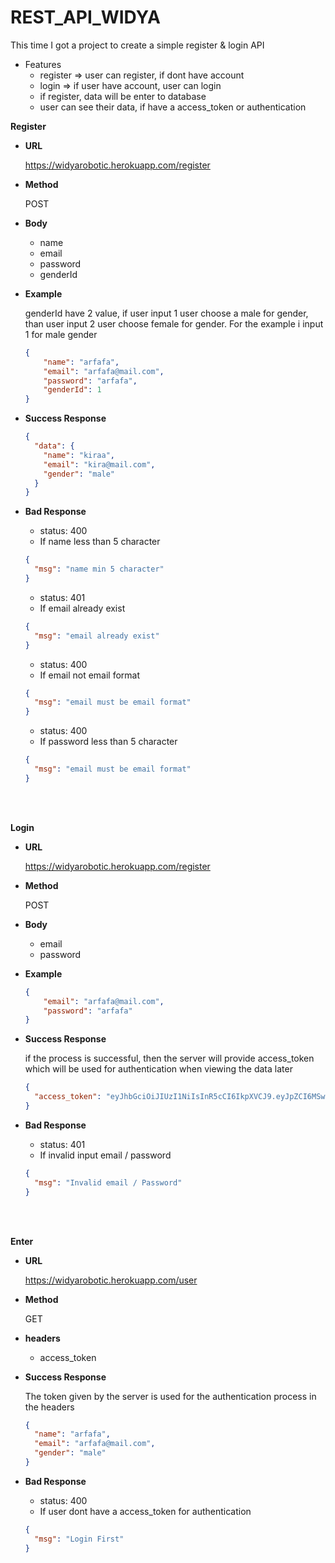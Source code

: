 # REST_API_WIDYA

This time I got a project to create a simple register & login API

- Features
  - register => user can register, if dont have account
  - login => if user have account, user can login
  - if register, data will be enter to database
  - user can see their data, if have a access_token or authentication

**Register**

- **URL**

  <https://widyarobotic.herokuapp.com/register>

- **Method**

  POST

- **Body**

  - name
  - email
  - password
  - genderId

- **Example**

  genderId have 2 value, if user input 1 user choose a male for gender, than user input 2 user choose female for gender. For the example i input 1 for male gender 

  ```json
  {
      "name": "arfafa",
      "email": "arfafa@mail.com",
      "password": "arfafa",
      "genderId": 1
  }
  ```

- **Success Response**

  ```json
  {
    "data": {
      "name": "kiraa",
      "email": "kira@mail.com",
      "gender": "male"
    }
  }
  ```

- **Bad Response**

  - status: 400
  - If name less than 5 character
  ```json
  {
    "msg": "name min 5 character"
  }
  ```

  - status: 401
  - If email already exist
  ```json
  {
    "msg": "email already exist"
  }
  ```

  - status: 400
  - If email not email format
  ```json
  {
    "msg": "email must be email format"
  }
  ```

  - status: 400
  - If password less than 5 character
  ```json
  {
    "msg": "email must be email format"
  }
  ```

<br>
<br>

**Login**

- **URL**

  <https://widyarobotic.herokuapp.com/register>

- **Method**

  POST

- **Body**

  - email
  - password

- **Example**

  ```json
  {
      "email": "arfafa@mail.com",
      "password": "arfafa"
  }
  ```

- **Success Response**

  if the process is successful, then the server will provide access_token which will be used for authentication when viewing the data later

  ```json
  {
    "access_token": "eyJhbGciOiJIUzI1NiIsInR5cCI6IkpXVCJ9.eyJpZCI6MSwiZW1haWwiOiJhcmZhZmFAbWFpbC5jb20iLCJpYXQiOjE2MTc3Nzc2OTV9.C3E_6TceoTjUKB12j6HEPeDH_w_99VyEtC1ic6WIatQ"
  }
  ```

- **Bad Response**

  - status: 401
  - If invalid input email / password
  ```json
  {
    "msg": "Invalid email / Password"
  }
  ```

<br>
<br>

**Enter**

- **URL**

  <https://widyarobotic.herokuapp.com/user>

- **Method**

  GET

- **headers**

  - access_token

- **Success Response**

  The token given by the server is used for the authentication process in the headers

  ```json
  {
    "name": "arfafa",
    "email": "arfafa@mail.com",
    "gender": "male"
  }
  ```

- **Bad Response**

  - status: 400
  - If user dont have a access_token for authentication 
  ```json
  {
    "msg": "Login First"
  }
  ```